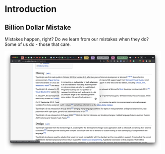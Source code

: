 # Introduction

## Billion Dollar Mistake

Mistakes happen, right? Do we learn from our mistakes when they do? Some of us do - those that care.

![Billion Dollar Mi$take](resources/billion-dollar-mistake.png)